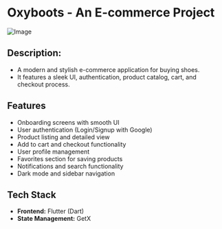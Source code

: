 # Oxyboots - An E-commerce Project
![Image](https://github.com/user-attachments/assets/f53dc1ac-15b3-4679-b46b-f9cb7bb9bb8e)

## Description:
- A modern and stylish e-commerce application for buying shoes. 
- It features a sleek UI, authentication, product catalog, cart, and checkout process.
## Features
- Onboarding screens with smooth UI
- User authentication (Login/Signup with Google)
- Product listing and detailed view
- Add to cart and checkout functionality
- User profile management
- Favorites section for saving products
- Notifications and search functionality
- Dark mode and sidebar navigation
## Tech Stack
- **Frontend:** Flutter (Dart)  
- **State Management:** GetX  

